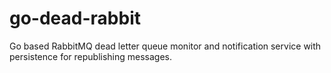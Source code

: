 # go-dead-rabbit
Go based RabbitMQ dead letter queue monitor and notification service with persistence for republishing messages.
